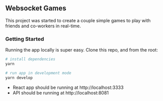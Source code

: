 ## Websocket Games

This project was started to create a couple simple games to play with friends and co-workers in real-time.


### Getting Started

Running the app locally is super easy. Clone this repo, and from the root:

```bash
# install dependencies
yarn

# run app in development mode
yarn develop
```

- React app should be running at http://localhost:3333
- API should be running at http://localhost:8081

